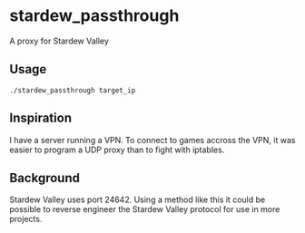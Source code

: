 # stardew_passthrough
A proxy for Stardew Valley

## Usage
``./stardew_passthrough target_ip``

## Inspiration
I have a server running a VPN. To connect to games accross the VPN, it was easier to program a UDP proxy than to fight with iptables.

## Background
Stardew Valley uses port 24642. Using a method like this it could be possible to reverse engineer the Stardew Valley protocol for use in more projects.

